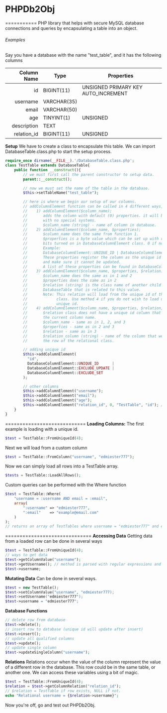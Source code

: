 # PHPDb2Obj
===========
PHP library that helps with secure MySQL database connections and queries by encapsulating a table into an object.

###### Examples
Say you have a database with the name "test_table", and it has the following columns

Column Name | Type | Properties
----------: | ---- | ----------
id | BIGINT(11) | UNSIGNED PRIMARY KEY AUTO_INCREMENT
username | VARCHAR(35) |
email | VARCHAR(50) |
age | TINYINT(1) | UNSIGNED
description | TEXT |
relation_id | BIGINT(11) | UNSIGNED

**Setup**
We have to create a class to encapsulate this table. We can import
DatabaseTable.class.php to start the setup process.

```php
require_once dirname(__FILE__).'/DatabaseTable.class.php';
class TestTable extends DatabaseTable{
    public function __construct(){
        // we must first call the parent constructor to setup data.
        parent::__construct();

        // now we must set the name of the table in the database.
        $this->setTableName("test_table");

        // here is where we begin our setup of our columns.
        // addColumnElement function can be called in 4 different ways,
        //    1) addColumnElement($column_name);
        //       adds the column with default (0) properties. it will be treated
        //       with no special systems.
        //       $column_name (string) - name of column in database.
        //    2) addColumnElement($column_name, $properties);
        //       $column_name does the same from function 1.
        //       $properties is a byte value which can be set up with registered
        //       bits turned on in DatabaseColumnElement class. 0 if none.
        //       Example:
        //       DatabaseColumnElement::UNIQUE_ID | DatabaseColumnElement::EXCLUDE_UPDATE
        //       These properties register the column as the unique id of the table,
        //       and make sure it cannot be updated.
        //       A list of these properties can be found in DatabaseColumnElement.class.php
        //    3) addColumnElement($column_name, $properties, $relation);
        //       $column_name does the same as in 1 and 2
        //       $properties does the same as in 2
        //       $relation (string) is the class name of another child of
        //       DatabaseTable that is related to this value.
        //       Note: This relation will load from the unique id of the relational
        //             class. Use method 4 if you do not wish to load using the
        //             unique id.
        //    4) addColumnElement($column_name, $properties, $relation, $relation_column);
        //       $relation class does not have a unique id column that matches
        //       the current column name.
        //       $column_name - same as in 1, 2, and 3
        //       $properties - same as in 2 and 3
        //       $relation - same as in 3
        //       $relation_column (string) - name of the column that we will load
        //       the row of the relational class.

        // adding unique id
        $this->addColumnElement(
          "id",
          DatabaseColumnElement::UNIQUE_ID      |
          DatabaseColumnElement::EXCLUDE_UPDATE |
          DatabaseColumnElement::EXCLUDE_SET
        );

        // other columns
        $this->addColumnElement("username");
        $this->addColumnElement("email");
        $this->addColumnElement("age");
        $this->addColumnElement("relation_id", 0, "TestTable", "id"); // adding a relation to another row in database
    }
}
```
============================
**Loading Columns:**
The first example is loading with a unique id.
```php
$test = TestTable::FromUniqueId(4);
```
Next we will load from a custom column
```php
$test = TestTable::FromColumn("username", "edmiester777");
```
Now we can simply load all rows into a TestTable array.
```php
$tests = TestTable::LoadAllRows();
```
Custom queries can be performed with the Where function
```php
$test = TestTable::Where(
    "username = :username AND email = :email",
    array(
        ":username" => "edmiester777",
        ":email"    => "example@email.com"
    )
);
// returns an array of TestTables where username = "edmiester777" and email = "example@email.com"
```
==============================
**Accessing Data**
Getting data from a loaded row can be done in several ways

```php
$test = TestTable::FromUniqueId(4);
// ways to get data
$test->getColumnValue("username");
$test->getUsername(); // method is parsed with regular expressions and returns the matching column to method name, therefore you can use case insensitive methods.
$test->username;
```
**Mutating Data** Can be done in several ways.
```php
$test = new TestTable();
$test->setColumnValue("username", "edmiester777);
$test->setUsername("edmiester777");
$test->username = "edmiester777";
```

**Database Functions**
```php
// delete row from database
$test->delete();
// insert row to database (unique id will update after insert)
$test->insert();
// update all qualified columns
$test->update();
// update single column
$test->updateSingleColumn("username");
```

**Relations**
Relations occur when the value of the column represent the value of a different row in the database. This row could be in the same table, or another one. We can access these variables using a bit of magic.
```php
$test = TestTable::FromUniqueId(4);
$relation = $test->getColumnRelation("relation_id");
// $relation = TestTable if row exists, NULL if not.
echo "Relational username = {$relation->username}";
```

Now you're off, go and test out PHPDb2Obj.
